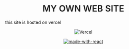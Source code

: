 <h1 style="text-align:center;font-weight:600;">MY OWN WEB SITE</h1>

<p>
 this site is hosted on vercel
</p>

<div style="text-align:center;">

![Vercel](https://therealsujitk-vercel-badge.vercel.app/?app=jagarkin&style=for-the-badge)
 
 [![made-with-react](https://img.shields.io/badge/made%20with-react-%2361DAFB?style=for-the-badge&logo=react)](https://reactjs.org/)

</div>


